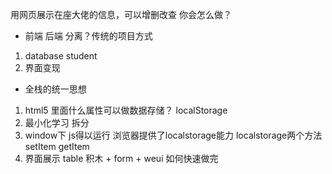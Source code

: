 用网页展示在座大佬的信息，可以增删改查
你会怎么做？
- 前端 后端 分离？传统的项目方式
1. database student
2. 界面变现
- 全栈的统一思想
1. html5 里面什么属性可以做数据存储？
   localStorage
2. 最小化学习  拆分
3. window下 js得以运行 
浏览器提供了localstorage能力
localstorage两个方法
setItem  getItem 
4. 界面展示 
table 积木 + form + weui
如何快速做完 
